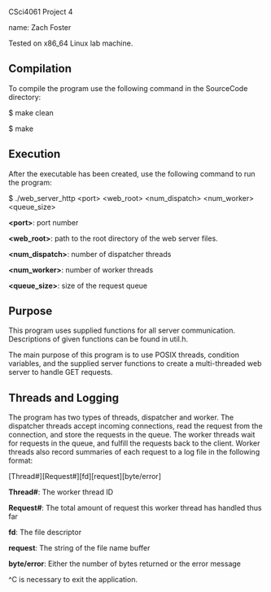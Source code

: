 CSci4061 Project 4

name: Zach Foster

Tested on x86_64 Linux lab machine.

## Compilation
To compile the program use the following command in the SourceCode directory:

$ make clean

$ make

## Execution
After the executable has been created, use the following command to run the program:

$ ./web_server_http \<port> \<web_root> \<num_dispatch> \<num_worker> \<queue_size>

**\<port>**: port number

**\<web_root>**: path to the root directory of the web server files.

**\<num_dispatch>**: number of dispatcher threads

**\<num_worker>**: number of worker threads

**\<queue_size>**: size of the request queue

## Purpose
This program uses supplied functions for all server communication. Descriptions of given functions can be found in util.h.

The main purpose of this program is to use POSIX threads, condition variables, and the supplied server functions to create a multi-threaded web server to handle GET requests. 

## Threads and Logging
The program has two types of threads, dispatcher and worker. The dispatcher threads accept incoming connections, read the request from the connection, and store the requests in the queue. The worker threads wait for requests in the queue, and fulfill the requests back to the client. Worker threads also record summaries of each request to a log file in the following format:

[Thread#][Request#][fd][request][byte/error]

**Thread#**: The worker thread ID

**Request#**: The total amount of request this worker thread has handled thus far

**fd**: The file descriptor 

**request**: The string of the file name buffer

**byte/error**: Either the number of bytes returned or the error message

^C is necessary to exit the application.
